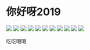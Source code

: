# 你好呀2019

![](img/488d425a-2d39-42ec-9b94-61be708fe5e3.jpg)
![](img/3f77bef9-b4dc-4828-96e2-be9f4b0c09f6.jpg)
![](img/66e10987-f3ce-4614-9d46-f0d2755c2cd9.jpg)
![](img/d173984b-9126-4ac6-b34e-9a1a18207378.jpg)
![](img/f578af2e-52ff-45fb-b2a0-1e024e83c348.jpg)
![](img/049e0fd9-e69c-4faa-9dbe-da556bdfae3d.jpg)
![](img/233b1a25-634b-4ae9-8f93-36ee2cd0687d.jpg)
![](img/ba96212d-0b51-4715-a875-1a34f84e9a30.jpg)
![](img/0e204523-945d-42f6-b87d-d3d8f13fd88c.jpg)
![](img/b7f9a6c3-d523-4649-b386-cd2f4b2fb560.jpg)
![](img/455c96d7-e72c-4c77-9b73-426ae6b833db.jpg)

吃吃喝喝